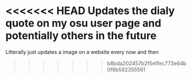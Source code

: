 <<<<<<< HEAD
Updates the dialy quote on my osu user page and potentially others in the future
=======
Litterally just updates a image on a website every now and then 
>>>>>>> b8bda202457b2f5e1fec773e64b0f6b582355561
